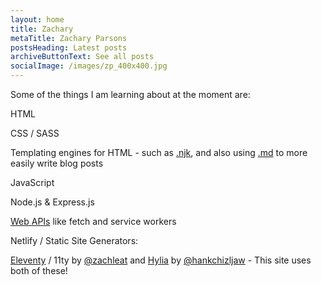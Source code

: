 ```yaml
---
layout: home
title: Zachary
metaTitle: Zachary Parsons
postsHeading: Latest posts
archiveButtonText: See all posts
socialImage: /images/zp_400x400.jpg
---
```

Some of the things I am learning about at the moment are:

HTML

CSS / SASS

Templating engines for HTML - such as [.njk](https://mozilla.github.io/nunjucks/), and also using [.md](https://www.markdownguide.org/) to more easily write blog posts

JavaScript

Node.js & Express.js

[Web APIs](https://developer.mozilla.org/en-US/docs/Web/API) like fetch and service workers

Netlify / Static Site Generators:[](https://www.11ty.dev/)

[Eleventy](https://11ty.dev) / 11ty by [@zachleat](https://twitter.com/zachleat) and [Hylia](https://github.com/hankchizljaw/hylia) by [@hankchizljaw](https://twitter.com/hankchizljaw) - This site uses both of these!